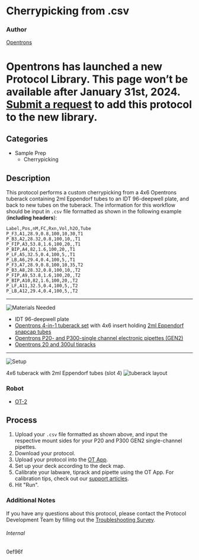 # Cherrypicking from .csv

### Author
[Opentrons](https://opentrons.com/)


# Opentrons has launched a new Protocol Library. This page won’t be available after January 31st, 2024. [Submit a request](https://docs.google.com/forms/d/e/1FAIpQLSdYYp9QCKow4nn0KlCVsMS3HX0eJ0N9O7-erajKvcpT0lWbSg/viewform) to add this protocol to the new library.

## Categories
* Sample Prep
	* Cherrypicking

## Description
This protocol performs a custom cherrypicking from a 4x6 Opentrons tuberack containing 2ml Eppendorf tubes to an IDT 96-deepwell plate, and back to new tubes on the tuberack. The information for this workflow should be input in `.csv` file formatted as shown in the following example (**including headers**):

```
Label,Pos,nM,FC,Rxn,Vol,h2O,Tube
P_F3,A1,28.9,0.8,100,10,30,T1
P_B3,A2,28.32,0.8,100,10,,T1
P_FIP,A3,53.8,1.6,100,20,,T1
P_BIP,A4,82,1.6,100,20,,T1
P_LF,A5,32.5,0.4,100,5,,T1
P_LB,A6,29.4,0.4,100,5,,T1
P_F3,A7,28.9,0.8,100,10,35,T2
P_B3,A8,28.32,0.8,100,10,,T2
P_FIP,A9,53.8,1.6,100,20,,T2
P_BIP,A10,82,1.6,100,20,,T2
P_LF,A11,32.5,0.4,100,5,,T2
P_LB,A12,29.4,0.4,100,5,,T2
```

---
![Materials Needed](https://s3.amazonaws.com/opentrons-protocol-library-website/custom-README-images/001-General+Headings/materials.png)

* IDT 96-deepwell plate
* [Opentrons 4-in-1 tuberack set](https://shop.opentrons.com/collections/verified-labware/products/tube-rack-set-1) with 4x6 insert holding [2ml Eppendorf snapcap tubes](https://online-shop.eppendorf.us/US-en/Laboratory-Consumables-44512/Tubes-44515/Eppendorf-Safe-Lock-Tubes-PF-8863.html)
* [Opentrons P20- and P300-single channel electronic pipettes (GEN2)](https://shop.opentrons.com/collections/ot-2-pipettes/products/single-channel-electronic-pipette)
* [Opentrons 20 and 300ul tipracks](https://shop.opentrons.com/collections/opentrons-tips)

---
![Setup](https://s3.amazonaws.com/opentrons-protocol-library-website/custom-README-images/001-General+Headings/Setup.png)

4x6 tuberack with 2ml Eppendorf tubes (slot 4)
![tuberack layout](https://opentrons-protocol-library-website.s3.amazonaws.com/custom-README-images/0ef96f/rack_setup.png)

### Robot
* [OT-2](https://opentrons.com/ot-2)

## Process
1. Upload your `.csv` file formatted as shown above, and input the respective mount sides for your P20 and P300 GEN2 single-channel pipettes.
2. Download your protocol.
3. Upload your protocol into the [OT App](https://opentrons.com/ot-app).
4. Set up your deck according to the deck map.
5. Calibrate your labware, tiprack and pipette using the OT App. For calibration tips, check out our [support articles](https://support.opentrons.com/en/collections/1559720-guide-for-getting-started-with-the-ot-2).
6. Hit "Run".

### Additional Notes
If you have any questions about this protocol, please contact the Protocol Development Team by filling out the [Troubleshooting Survey](https://protocol-troubleshooting.paperform.co/).

###### Internal
0ef96f
